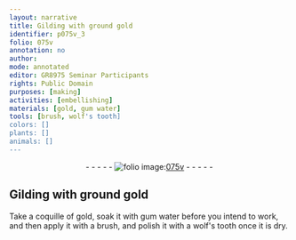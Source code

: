 ```yaml
---
layout: narrative
title: Gilding with ground gold
identifier: p075v_3
folio: 075v
annotation: no
author:
mode: annotated
editor: GR8975 Seminar Participants
rights: Public Domain
purposes: [making]
activities: [embellishing]
materials: [gold, gum water]
tools: [brush, wolf's tooth]
colors: []
plants: []
animals: []
---
```


 <div class="folio" align="center">- - - - - <a href="http://gallica.bnf.fr/ark:/12148/btv1b10500001g/f156.item" target="_blank"><img src="https://cu-mkp.github.io/GR8975-edition/assets/photo-icon.png" alt="folio image: " style="display:inline-block; margin-bottom:-3px;"/>075v</a> - - - - - </div>  <span class="activity"></span> 

## Gilding with ground gold

 
 Take a coquille of <span class="material">gold</span>, soak it with <span class="material">gum water</span> before you intend to work, and then apply it with a <span class="tool">brush</span>, and polish it with a <span class="tool">wolf's tooth</span> once it is dry. 
 